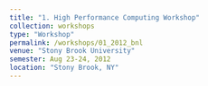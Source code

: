 ```yaml
---
title: "1. High Performance Computing Workshop"
collection: workshops
type: "Workshop"
permalink: /workshops/01_2012_bnl
venue: "Stony Brook University"
semester: Aug 23-24, 2012
location: "Stony Brook, NY"
---
```


